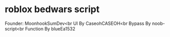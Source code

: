 # roblox bedwars script
Founder: MoonhookSumDev<br
UI By CaseohCASEOH<br
Bypass By noob-script<br
Function By blueEa1532
